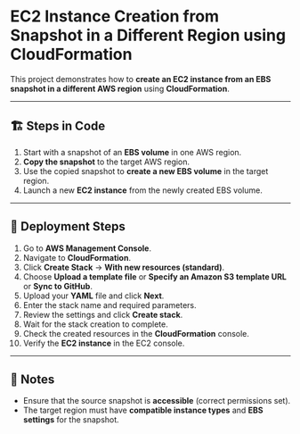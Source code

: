 # EC2 Instance Creation from Snapshot in a Different Region using CloudFormation

This project demonstrates how to **create an EC2 instance from an EBS snapshot in a different AWS region** using **CloudFormation**.

---

## 🏗️ Steps in Code

1. Start with a snapshot of an **EBS volume** in one AWS region.
2. **Copy the snapshot** to the target AWS region.
3. Use the copied snapshot to **create a new EBS volume** in the target region.
4. Launch a new **EC2 instance** from the newly created EBS volume.

---

## 🚀 Deployment Steps

1. Go to **AWS Management Console**.
2. Navigate to **CloudFormation**.
3. Click **Create Stack** → **With new resources (standard)**.
4. Choose **Upload a template file** or **Specify an Amazon S3 template URL** or **Sync to GitHub**.
5. Upload your **YAML** file and click **Next**.
6. Enter the stack name and required parameters.
7. Review the settings and click **Create stack**.
8. Wait for the stack creation to complete.
9. Check the created resources in the **CloudFormation** console.
10. Verify the **EC2 instance** in the EC2 console.

---

## 📌 Notes
- Ensure that the source snapshot is **accessible** (correct permissions set).
- The target region must have **compatible instance types** and **EBS settings** for the snapshot.

